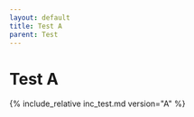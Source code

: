 ```yaml
---
layout: default
title: Test A
parent: Test
---
```


# Test A

{% include_relative inc_test.md version="A" %}
